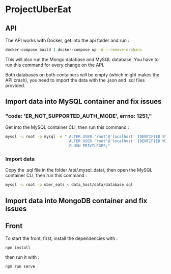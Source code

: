 # ProjectUberEat

## API

The API works with Docker, get into the api folder and run :

```bash
docker-compose build | docker-compose up -d --remove-orphans
```
This will also run the Mongo database and MySQL database. You have to run this command for every change on the API.

Both databases on both containers will be empty (which might makes the API crash), you need to import the data with the .json and .sql files provided.

## Import data into MySQL container and fix issues

### "code: 'ER_NOT_SUPPORTED_AUTH_MODE', errno: 1251,"

Get into the MySQL container CLI, then run this command :

```bash
mysql -u root -p mysql -e " ALTER USER 'root'@'localhost' IDENTIFIED BY 'mdptrocool'; 
                            ALTER USER 'root'@'localhost' IDENTIFIED WITH mysql_native_password BY 'mdptrocool';
                            FLUSH PRIVILEGES;"
```

### Import data

Copy the .sql file in the folder /api/.mysql_data/, then open the MySQL container CLI, then run this command :

```bash
mysql -u root -p uber_eats < data_host/data/database.sql
```

## Import data into MongoDB container and fix issues

## Front

To start the front, first, install the dependencies with :

```Node
npm install
```

then run it with :

```Node
npm run serve
```

